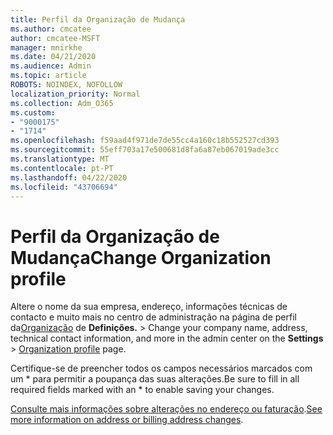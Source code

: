 ```yaml
---
title: Perfil da Organização de Mudança
ms.author: cmcatee
author: cmcatee-MSFT
manager: mnirkhe
ms.date: 04/21/2020
ms.audience: Admin
ms.topic: article
ROBOTS: NOINDEX, NOFOLLOW
localization_priority: Normal
ms.collection: Adm_O365
ms.custom:
- "9000175"
- "1714"
ms.openlocfilehash: f59aad4f971de7de55cc4a160c18b552527cd393
ms.sourcegitcommit: 55eff703a17e500681d8fa6a87eb067019ade3cc
ms.translationtype: MT
ms.contentlocale: pt-PT
ms.lasthandoff: 04/22/2020
ms.locfileid: "43706694"
---
```

# <a name="change-organization-profile"></a><span data-ttu-id="c8c00-102">Perfil da Organização de Mudança</span><span class="sxs-lookup"><span data-stu-id="c8c00-102">Change Organization profile</span></span>

<span data-ttu-id="c8c00-103">Altere o nome da sua empresa, endereço, informações técnicas de contacto e muito mais no centro de administração na página de perfil da[Organização](https://go.microsoft.com/fwlink/p/?linkid=2067339) de **Definições.** > </span><span class="sxs-lookup"><span data-stu-id="c8c00-103">Change your company name, address, technical contact information, and more in the admin center on the **Settings** > [Organization profile](https://go.microsoft.com/fwlink/p/?linkid=2067339) page.</span></span>

<span data-ttu-id="c8c00-104">Certifique-se de preencher todos os campos necessários marcados com um \* para permitir a poupança das suas alterações.</span><span class="sxs-lookup"><span data-stu-id="c8c00-104">Be sure to fill in all required fields marked with an \* to enable saving your changes.</span></span>

<span data-ttu-id="c8c00-105">[Consulte mais informações sobre alterações no endereço ou faturação](https://docs.microsoft.com/office365/admin/manage/change-address-contact-and-more).</span><span class="sxs-lookup"><span data-stu-id="c8c00-105">[See more information on address or billing address changes](https://docs.microsoft.com/office365/admin/manage/change-address-contact-and-more).</span></span>